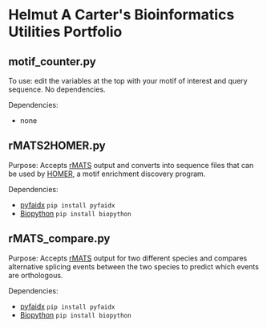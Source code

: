 # Helmut A Carter's Bioinformatics Utilities Portfolio

## motif_counter.py
To use: edit the variables at the top with your motif of interest and query sequence. No dependencies.

Dependencies:
- none

## rMATS2HOMER.py
Purpose: Accepts [rMATS](https://github.com/Xinglab/rmats-turbo) output and converts into sequence files that can be used by [HOMER](http://homer.ucsd.edu/homer/motif/), a motif enrichment discovery program.

Dependencies:
- [pyfaidx](https://pypi.org/project/pyfaidx/) `pip install pyfaidx`
- [Biopython](https://biopython.org/) `pip install biopython`

## rMATS_compare.py
Purpose: Accepts [rMATS](https://github.com/Xinglab/rmats-turbo) output for two different species and compares alternative splicing events between the two species to predict which events are orthologous.

Dependencies:
- [pyfaidx](https://pypi.org/project/pyfaidx/) `pip install pyfaidx`
- [Biopython](https://biopython.org/) `pip install biopython`
